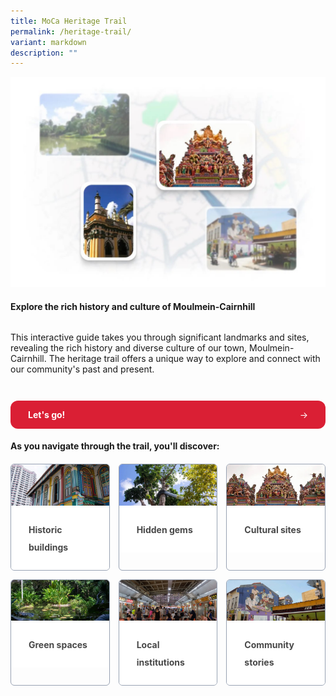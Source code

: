 ```yaml
---
title: MoCa Heritage Trail
permalink: /heritage-trail/
variant: markdown
description: ""
---
```

<div class="content-container">
  <div class="hero">
    <div class="isomer-image-wrapper">
      <img width="100%" alt="Moulmein-Cairnhill Heritage Trail" src="/images/Header_Image.jpg">
    </div>
    <h4>
      <strong>Explore the rich history and culture of Moulmein-Cairnhill</strong>
    </h4>
    <p>
      This interactive guide takes you through significant landmarks and sites,
      revealing the rich history and diverse culture of our town,
      Moulmein-Cairnhill. The heritage trail offers a unique way to explore and
      connect with our community's past and present.
    </p>
    <a class="cta-button" href="/featured-sites">
      <strong>Let's go!</strong>
      <span class="arrow">→</span>
    </a>
  </div>
  <p class="section-title">
    <strong>As you navigate through the trail, you'll discover:</strong>
  </p>
  <div class="card-grid">
    <a class="card" href="/heritage-sites/tan-chin-tuan-mansion">
      <img class="card-image" alt="Historic Buildings" src="/images/Historic_Buildings.jpg">
      <div class="card-bottom">
        <p><strong>Historic buildings</strong></p>
      </div>
    </a>
    <a class="card" href="/heritage-sites/flood-level-gauge">
      <img class="card-image" alt="Hidden Gems" src="/images/Hidden_Gems.jpg">
      <div class="card-bottom">
        <p><strong>Hidden gems</strong></p>
      </div>
    </a>
    <a class="card" href="/heritage-sites/masjid-abdul-gaffoor">
      <img class="card-image" alt="Cultural Sites" src="/images/Cultural_Sites.jpg">
      <div class="card-bottom">
        <p class="small"><strong>Cultural sites</strong></p>
      </div>
    </a>
    <a class="card" href="/heritage-sites/singapore-botanic-gardens">
      <img class="card-image" alt="Green Spaces" src="/images/Green_Spaces.jpg">
      <div class="card-bottom">
        <p><strong>Green spaces</strong></p>
      </div>
    </a>
    <a class="card" href="/heritage-sites/kk-womens-and-childrens-hospital">
      <img class="card-image" alt="Local Institutions" src="/images/Local_Institutions.jpg">
      <div class="card-bottom">
        <p>
          <span class="small"><strong>Local institutions</strong></span>
        </p>
      </div>
    </a>
    <a class="card" href="/heritage-sites/farrer-park-rc-fields-old-race-course">
      <img class="card-image" alt="Community Stories" src="/images/Community_Stories.jpg">
      <div class="card-bottom">
        <p><strong>Community stories</strong></p>
      </div>
    </a>
  </div>
</div>

<style>
  /* Base styles */
  .content-container {
    display: flex;
    flex-direction: column;
  }

  .hero {
    display: flex;
    flex-direction: column;
  }

  /* Button styles */
  .cta-button {
    display: flex;
    justify-content: space-between;
    padding: 14px 28px;
    background-color: #da1f34;
    color: #fff !important;
    border-radius: 12px;
    text-decoration: none !important;
    transition: opacity 0.2s;
    cursor: pointer;
    margin-top: 28px;
  }

  .cta-button > strong {
    color: #fff !important;
  }

  .cta-button:hover {
    opacity: 0.8;
  }

  /* Card grid layout - updated */
  .card-grid {
    display: grid;
    grid-template-columns: repeat(auto-fit, minmax(140px, 1fr));
    gap: 14px;
  }

  .card {
    color: #484848;
    text-decoration: none !important;
    border: 1px solid #98a2b3;
    border-radius: 6px;
    overflow: hidden;
    transition: opacity 0.2s;
    margin: 0 !important;
  }

  .card:hover {
    opacity: 0.8;
  }

  .card-image {
    width: 100%;
    aspect-ratio: 2.39;
    object-fit: cover;
  }

  .card-bottom {
    background-color: #fff;
    padding: 8px 28px;
    line-height: 20px;
  }

  .section-title,
  .card-bottom > p {
    line-height: 28px !important;
  }
</style>
